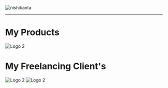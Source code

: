 ![nishikanta](https://github.com/NishikantaRay/NishikantaRay/assets/62615392/74e2a830-c462-41a8-ad01-4b96d3bbd752)
<hr>
<h1>My Products</h1>
<img src="https://github.com/NishikantaRay/NishikantaRay/assets/62615392/a94e2087-78d2-40a9-86ca-d82f1cc774a8" alt="Logo 2" >
<h1>My Freelancing Client's</h1>
<img src="https://github.com/NishikantaRay/NishikantaRay/assets/62615392/1e785d99-7766-4513-852c-cb51751b5f61" alt="Logo 2" >
<img src="https://github.com/NishikantaRay/NishikantaRay/assets/62615392/b14196db-9ce7-41af-91c9-f4a6e19380f5" alt="Logo 2" >



